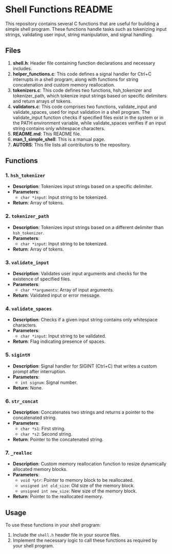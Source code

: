 # Shell Functions README

This repository contains several C functions that are useful for building a simple shell program. These functions handle tasks such as tokenizing input strings, validating user input, string manipulation, and signal handling.

## Files

1. **shell.h**: Header file containing function declarations and necessary includes.
2. **helper_functions.c**: This code defines a signal handler for Ctrl+C interrupts in a shell program, along with functions for string concatenation and custom memory reallocation.
3. **tokenizers.c**: This code defines two functions, hsh_tokenizer and tokenizer_path, which tokenize input strings based on specific delimiters and return arrays of tokens.
4. **validators.c**: This code comprises two functions, validate_input and validate_spaces, used for input validation in a shell program. The validate_input function checks if specified files exist in the system or in the PATH environment variable, while validate_spaces verifies if an input string contains only whitespace characters. 
5. **README.md**: This README file.
6. **man_1_simple_shell**: This is a manual page.
7. **AUTORS**: This file lists all contributors to the repository.

## Functions

### 1. `hsh_tokenizer`

- **Description**: Tokenizes input strings based on a specific delimiter.
- **Parameters**: 
  - `char *input`: Input string to be tokenized.
- **Return**: Array of tokens.

### 2. `tokenizer_path`

- **Description**: Tokenizes input strings based on a different delimiter than `hsh_tokenizer`.
- **Parameters**: 
  - `char *input`: Input string to be tokenized.
- **Return**: Array of tokens.

### 3. `validate_input`

- **Description**: Validates user input arguments and checks for the existence of specified files.
- **Parameters**: 
  - `char **arguments`: Array of input arguments.
- **Return**: Validated input or error message.

### 4. `validate_spaces`

- **Description**: Checks if a given input string contains only whitespace characters.
- **Parameters**: 
  - `char *input`: Input string to be validated.
- **Return**: Flag indicating presence of spaces.

### 5. `sigintH`

- **Description**: Signal handler for SIGINT (Ctrl+C) that writes a custom prompt after interruption.
- **Parameters**: 
  - `int signum`: Signal number.
- **Return**: None.

### 6. `str_concat`

- **Description**: Concatenates two strings and returns a pointer to the concatenated string.
- **Parameters**: 
  - `char *s1`: First string.
  - `char *s2`: Second string.
- **Return**: Pointer to the concatenated string.

### 7. `_realloc`

- **Description**: Custom memory reallocation function to resize dynamically allocated memory blocks.
- **Parameters**: 
  - `void *ptr`: Pointer to memory block to be reallocated.
  - `unsigned int old_size`: Old size of the memory block.
  - `unsigned int new_size`: New size of the memory block.
- **Return**: Pointer to the reallocated memory.

## Usage

To use these functions in your shell program:

1. Include the `shell.h` header file in your source files.
2. Implement the necessary logic to call these functions as required by your shell program.

## 


